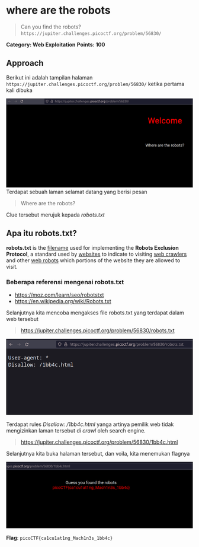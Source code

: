 # where are the robots

>Can you find the robots? `https://jupiter.challenges.picoctf.org/problem/56830/`

**Category: Web Exploitation**
**Points: 100**

## Approach

Berikut ini adalah tampilan halaman ``https://jupiter.challenges.picoctf.org/problem/56830/`` ketika pertama kali dibuka

![approach](docs/approach.png)
Terdapat sebuah laman selamat datang yang berisi pesan
>Where are the robots?

Clue tersebut merujuk kepada *robots.txt*

## Apa itu robots.txt?

**robots.txt** is the [filename](https://en.wikipedia.org/wiki/Filename "Filename") used for implementing the **Robots Exclusion Protocol**, a standard used by [websites](https://en.wikipedia.org/wiki/Website "Website") to indicate to visiting [web crawlers](https://en.wikipedia.org/wiki/Web_crawler "Web crawler") and other [web robots](https://en.wikipedia.org/wiki/Internet_bot "Internet bot") which portions of the website they are allowed to visit.

### Beberapa referensi mengenai robots.txt

- https://moz.com/learn/seo/robotstxt
- https://en.wikipedia.org/wiki/Robots.txt

Selanjutnya kita mencoba mengakses file robots.txt yang terdapat dalam web tersebut

> https://jupiter.challenges.picoctf.org/problem/56830/robots.txt


![robots.txt](docs/robots.png)

Terdapat rules *Disallow: /1bb4c.html* 
yanga artinya pemilik web tidak mengizinkan laman tersebut di *crawl* oleh search engine.

> https://jupiter.challenges.picoctf.org/problem/56830/1bb4c.html

Selanjutnya kita buka halaman tersebut, dan voila, kita menemukan flagnya

![flag](docs/flag.png)

**Flag**: `picoCTF{ca1cu1at1ng_Mach1n3s_1bb4c}`
